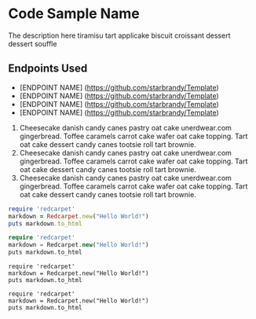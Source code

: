 Code Sample Name
================================

The description here tiramisu tart applicake biscuit croissant dessert dessert souffle


Endpoints Used
-------------------------
* [ENDPOINT NAME] (https://github.com/starbrandy/Template)
* [ENDPOINT NAME] (https://github.com/starbrandy/Template)
* [ENDPOINT NAME] (https://github.com/starbrandy/Template)
* [ENDPOINT NAME] (https://github.com/starbrandy/Template)

1. Cheesecake danish candy canes pastry oat cake unerdwear.com gingerbread. Toffee caramels carrot cake wafer oat cake topping. Tart oat cake dessert candy canes tootsie roll tart brownie.
2. Cheesecake danish candy canes pastry oat cake unerdwear.com gingerbread. Toffee caramels carrot cake wafer oat cake topping. Tart oat cake dessert candy canes tootsie roll tart brownie.
3. Cheesecake danish candy canes pastry oat cake unerdwear.com gingerbread. Toffee caramels carrot cake wafer oat cake topping. Tart oat cake dessert candy canes tootsie roll tart brownie.

```ruby
require 'redcarpet'
markdown = Redcarpet.new("Hello World!")
puts markdown.to_html
```

```php
require 'redcarpet'
markdown = Redcarpet.new("Hello World!")
puts markdown.to_html
```

```c-sharp
require 'redcarpet'
markdown = Redcarpet.new("Hello World!")
puts markdown.to_html
```

```obj-c
require 'redcarpet'
markdown = Redcarpet.new("Hello World!")
puts markdown.to_html
```
